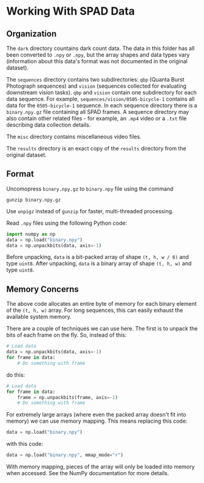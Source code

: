 # Working With SPAD Data

## Organization

The `dark` directory countains dark count data. The data in this folder has all been converted to `.npy` or `.npy`, but the array shapes and data types vary (information about this data's format was not documented in the original dataset).

The `sequences` directory contains two subdirectories: `qbp` (Quanta Burst Photograph sequences) and `vision` (sequences collected for evaluating downstream vision tasks). `qbp` and `vision` contain one subdirectory for each data sequence. For example, `sequences/vision/0505-bicycle-1` contains all data for the `0505-bicycle-1` sequence. In each sequence directory there is a `binary.npy.gz` file containing all SPAD frames. A sequence directory may also contain other related files - for example, an `.mp4` video or a `.txt` file describing data collection details.

The `misc` directory contains miscellaneous video files.

The `results` directory is an exact copy of the `results` directory from the original dataset.

## Format

Uncomopress `binary.npy.gz` to `binary.npy` file using the command
```
gunzip binary.npy.gz
```
Use `unpigz` instead of `gunzip` for faster, multi-threaded processing.

Read `.npy` files using the following Python code:
```python
import numpy as np
data = np.load("binary.npy")
data = np.unpackbits(data, axis=-1)
```
Before unpacking, `data` is a bit-packed array of shape `(t, h, w / 8)` and type `uint8`. After unpacking, `data` is a binary array of shape `(t, h, w)` and type `uint8`.

## Memory Concerns

The above code allocates an entire byte of memory for each binary element of the `(t, h, w)` array. For long sequences, this can easily exhaust the available system memory.

There are a couple of techniques we can use here. The first is to unpack the bits of each frame on the fly. So, instead of this:
```python
# Load data
data = np.unpackbits(data, axis=-1)
for frame in data:
    # Do something with frame
```
do this:
```python
# Load data
for frame in data:
    frame = np.unpackbits(frame, axis=-1)
    # Do something with frame
```
For extremely large arrays (where even the packed array doesn't fit into memory) we can use memory mapping. This means replacing this code:
```python
data = np.load("binary.npy")
```
with this code:
```python
data = np.load("binary.npy", mmap_mode="r")
```
With memory mapping, pieces of the array will only be loaded into memory when accessed. See the NumPy documentation for more details.
